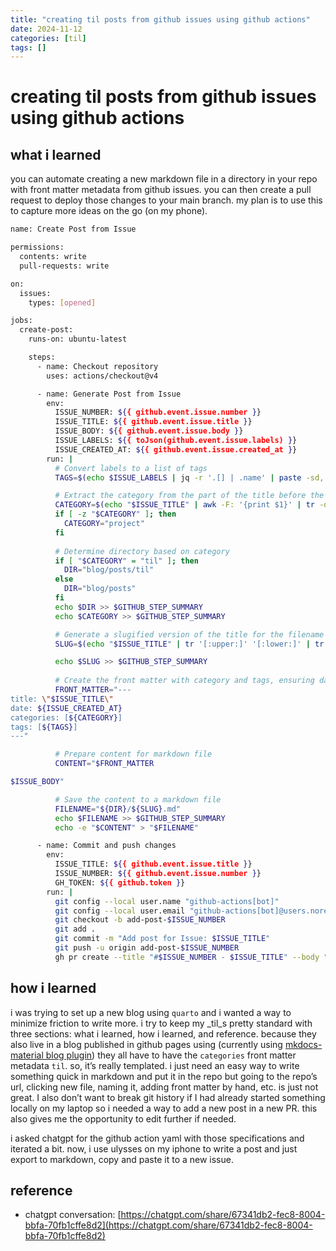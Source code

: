 ```yaml
---
title: "creating til posts from github issues using github actions"
date: 2024-11-12
categories: [til]
tags: []
---
```


# creating til posts from github issues using github actions

## what i learned
you can automate creating a new markdown file in a directory in your repo with front matter metadata from github issues. you can then create a pull request to deploy those changes to your main branch. my plan is to use this to capture more ideas on the go (on my phone).


```bash
name: Create Post from Issue

permissions:
  contents: write
  pull-requests: write

on:
  issues:
    types: [opened]

jobs:
  create-post:
    runs-on: ubuntu-latest

    steps:
      - name: Checkout repository
        uses: actions/checkout@v4

      - name: Generate Post from Issue
        env:
          ISSUE_NUMBER: ${{ github.event.issue.number }}
          ISSUE_TITLE: ${{ github.event.issue.title }}
          ISSUE_BODY: ${{ github.event.issue.body }}
          ISSUE_LABELS: ${{ toJson(github.event.issue.labels) }}
          ISSUE_CREATED_AT: ${{ github.event.issue.created_at }}
        run: |
          # Convert labels to a list of tags
          TAGS=$(echo $ISSUE_LABELS | jq -r '.[] | .name' | paste -sd, -)

          # Extract the category from the part of the title before the first colon, default to "project" if none
          CATEGORY=$(echo "$ISSUE_TITLE" | awk -F: '{print $1}' | tr -d '[:space:]' | tr '[:upper:]' '[:lower:]')
          if [ -z "$CATEGORY" ]; then
            CATEGORY="project"
          fi
          
          # Determine directory based on category
          if [ "$CATEGORY" = "til" ]; then
            DIR="blog/posts/til"
          else
            DIR="blog/posts"
          fi
          echo $DIR >> $GITHUB_STEP_SUMMARY
          echo $CATEGORY >> $GITHUB_STEP_SUMMARY

          # Generate a slugified version of the title for the filename
          SLUG=$(echo "$ISSUE_TITLE" | tr '[:upper:]' '[:lower:]' | tr -cs '[:alnum:]' '-' | sed 's/^-//;s/-$//')

          echo $SLUG >> $GITHUB_STEP_SUMMARY
          
          # Create the front matter with category and tags, ensuring date is not quoted
          FRONT_MATTER="---
title: \"$ISSUE_TITLE\"
date: ${ISSUE_CREATED_AT}
categories: [${CATEGORY}]
tags: [${TAGS}]
---"

          # Prepare content for markdown file
          CONTENT="$FRONT_MATTER

$ISSUE_BODY"

          # Save the content to a markdown file
          FILENAME="${DIR}/${SLUG}.md"
          echo $FILENAME >> $GITHUB_STEP_SUMMARY
          echo -e "$CONTENT" > "$FILENAME"

      - name: Commit and push changes
        env: 
          ISSUE_TITLE: ${{ github.event.issue.title }}
          ISSUE_NUMBER: ${{ github.event.issue.number }}
          GH_TOKEN: ${{ github.token }}
        run: |
          git config --local user.name "github-actions[bot]"
          git config --local user.email "github-actions[bot]@users.noreply.github.com"
          git checkout -b add-post-$ISSUE_NUMBER
          git add .
          git commit -m "Add post for Issue: $ISSUE_TITLE"
          git push -u origin add-post-$ISSUE_NUMBER
          gh pr create --title "#$ISSUE_NUMBER - $ISSUE_TITLE" --body "Adding new post. Closes #$ISSUE_NUMBER"
```

## how i learned
i was trying to set up a new blog using `quarto` and i wanted a way to minimize friction to write more. i try to keep my _til_s pretty standard with three sections: what i learned, how i learned, and reference. because they also live in a blog published in github pages using (currently using [mkdocs-material blog plugin](https://squidfunk.github.io/mkdocs-material/plugins/blog/)) they all have to have the `categories` front matter metadata `til`. so, it’s really templated. i just need an easy way to write something quick in markdown and put it in the repo but going to the repo’s url, clicking new file, naming it, adding front matter by hand, etc. is just not great. I also don’t want to break git history if I had already started something locally on my laptop so i needed a way to add a new post in a new PR. this also gives me the opportunity to edit further if needed. 

i asked chatgpt for the github action yaml with those specifications and iterated a bit. now, i use ulysses on my iphone to write a post and just export to markdown, copy and paste it to a new issue. 

## reference
- chatgpt conversation: [https://chatgpt.com/share/67341db2-fec8-8004-bbfa-70fb1cffe8d2](https://chatgpt.com/share/67341db2-fec8-8004-bbfa-70fb1cffe8d2)

